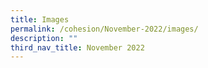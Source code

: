 ```yaml
---
title: Images
permalink: /cohesion/November-2022/images/
description: ""
third_nav_title: November 2022
---
```

